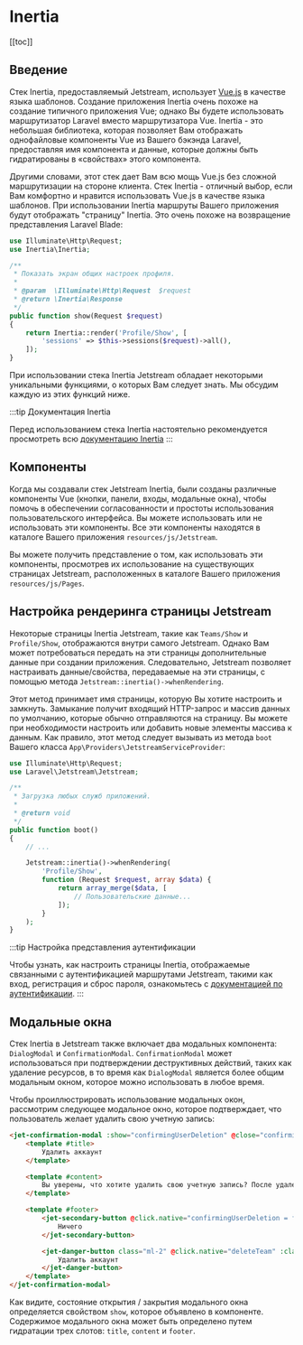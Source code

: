 # Inertia

[[toc]]

## Введение

Стек Inertia, предоставляемый Jetstream, использует [Vue.js](https://vuejs.org) в качестве языка шаблонов. Создание приложения Inertia очень похоже на создание типичного приложения Vue; однако Вы будете использовать маршрутизатор Laravel вместо маршрутизатора Vue. Inertia - это небольшая библиотека, которая позволяет Вам отображать однофайловые компоненты Vue из Вашего бэкэнда Laravel, предоставляя имя компонента и данные, которые должны быть гидратированы в «свойствах» этого компонента.

Другими словами, этот стек дает Вам всю мощь Vue.js без сложной маршрутизации на стороне клиента. Стек Inertia - отличный выбор, если Вам комфортно и нравится использовать Vue.js в качестве языка шаблонов. При использовании Inertia маршруты Вашего приложения будут отображать "страницу" Inertia. Это очень похоже на возвращение представления Laravel Blade:

```php
use Illuminate\Http\Request;
use Inertia\Inertia;

/**
 * Показать экран общих настроек профиля.
 *
 * @param  \Illuminate\Http\Request  $request
 * @return \Inertia\Response
 */
public function show(Request $request)
{
    return Inertia::render('Profile/Show', [
        'sessions' => $this->sessions($request)->all(),
    ]);
}
```

При использовании стека Inertia Jetstream обладает некоторыми уникальными функциями, о которых Вам следует знать. Мы обсудим каждую из этих функций ниже.

:::tip Документация Inertia

Перед использованием стека Inertia настоятельно рекомендуется просмотреть всю [документацию Inertia](https://inertiajs.ru)
:::

## Компоненты

Когда мы создавали стек Jetstream Inertia, были созданы различные компоненты Vue (кнопки, панели, входы, модальные окна), чтобы помочь в обеспечении согласованности и простоты использования пользовательского интерфейса. Вы можете использовать или не использовать эти компоненты. Все эти компоненты находятся в каталоге Вашего приложения `resources/js/Jetstream`.

Вы можете получить представление о том, как использовать эти компоненты, просмотрев их использование на существующих страницах Jetstream, расположенных в каталоге Вашего приложения `resources/js/Pages`.

## Настройка рендеринга страницы Jetstream

Некоторые страницы Inertia Jetstream, такие как `Teams/Show` и `Profile/Show`, отображаются внутри самого Jetstream. Однако Вам может потребоваться передать на эти страницы дополнительные данные при создании приложения. Следовательно, Jetstream позволяет настраивать данные/свойства, передаваемые на эти страницы, с помощью метода `Jetstream::inertia()->whenRendering`.

Этот метод принимает имя страницы, которую Вы хотите настроить и замкнуть. Замыкание получит входящий HTTP-запрос и массив данных по умолчанию, которые обычно отправляются на страницу. Вы можете при необходимости настроить или добавить новые элементы массива к данным. Как правило, этот метод следует вызывать из метода `boot` Вашего класса `App\Providers\JetstreamServiceProvider`:

```php
use Illuminate\Http\Request;
use Laravel\Jetstream\Jetstream;

/**
 * Загрузка любых служб приложений.
 *
 * @return void
 */
public function boot()
{
    // ...

    Jetstream::inertia()->whenRendering(
        'Profile/Show',
        function (Request $request, array $data) {
            return array_merge($data, [
                // Пользовательские данные...
            ]);
        }
    );
}
```

:::tip Настройка представления аутентификации

Чтобы узнать, как настроить страницы Inertia, отображаемые связанными с аутентификацией маршрутами Jetstream, такими как вход, регистрация и сброс пароля, ознакомьтесь с [документацией по аутентификации](./../features/authentication.md#customizing-inertia-authentication-views).
:::

## Модальные окна

Стек Inertia в Jetstream также включает два модальных компонента: `DialogModal` и `ConfirmationModal`. `ConfirmationModal` может использоваться при подтверждении деструктивных действий, таких как удаление ресурсов, в то время как `DialogModal` является более общим модальным окном, которое можно использовать в любое время.

Чтобы проиллюстрировать использование модальных окон, рассмотрим следующее модальное окно, которое подтверждает, что пользователь желает удалить свою учетную запись:

```html
<jet-confirmation-modal :show="confirmingUserDeletion" @close="confirmingUserDeletion = false">
    <template #title>
        Удалить аккаунт
    </template>

    <template #content>
        Вы уверены, что хотите удалить свою учетную запись? После удаления Вашей учетной записи все ее ресурсы и данные будут удалены без возможности восстановления.
    </template>

    <template #footer>
        <jet-secondary-button @click.native="confirmingUserDeletion = false">
            Ничего
        </jet-secondary-button>

        <jet-danger-button class="ml-2" @click.native="deleteTeam" :class="{ 'opacity-25': form.processing }" :disabled="form.processing">
            Удалить аккаунт
        </jet-danger-button>
    </template>
</jet-confirmation-modal>
```

Как видите, состояние открытия / закрытия модального окна определяется свойством `show`, которое объявлено в компоненте. Содержимое модального окна может быть определено путем гидратации трех слотов: `title`, `content` и `footer`.
